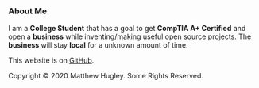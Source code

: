 ### **About Me**

I am a **College Student** that has a goal to get **CompTIA A+ Certified** and open a **business** while inventing/making useful open source projects. The **business** will stay **local** for a unknown amount of time.

This website is on [GitHub](https://github.com/mhmatthewhugley/website-mh-01).

Copyright © 2020 Matthew Hugley. Some Rights Reserved.
